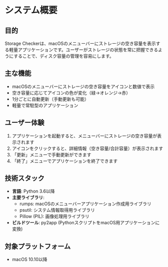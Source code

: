 # システム概要

## 目的

Storage Checkerは、macOSのメニューバーにストレージの空き容量を表示する軽量アプリケーションです。ユーザーがストレージの状態を常に把握できるようにすることで、ディスク容量の管理を容易にします。

## 主な機能

- macOSのメニューバーにストレージの空き容量をアイコンと数値で表示
- 空き容量に応じてアイコンの色が変化（緑→オレンジ→赤）
- 1分ごとに自動更新（手動更新も可能）
- 軽量で常駐型のアプリケーション

## ユーザー体験

1. アプリケーションを起動すると、メニューバーにストレージの空き容量が表示されます
2. アイコンをクリックすると、詳細情報（空き容量/合計容量）が表示されます
3. 「更新」メニューで手動更新ができます
4. 「終了」メニューでアプリケーションを終了できます

## 技術スタック

- **言語**: Python 3.6以降
- **主要ライブラリ**:
  - rumps: macOSのメニューバーアプリケーション作成用ライブラリ
  - psutil: システム情報取得用ライブラリ
  - Pillow (PIL): 画像処理用ライブラリ
- **ビルドツール**: py2app (PythonスクリプトをmacOS用アプリケーションに変換)

## 対象プラットフォーム

- macOS 10.10以降
